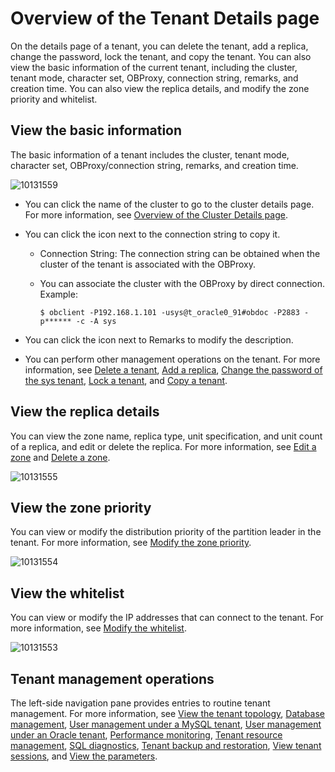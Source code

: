Overview of the Tenant Details page 
========================================================

On the details page of a tenant, you can delete the tenant, add a replica, change the password, lock the tenant, and copy the tenant. You can also view the basic information of the current tenant, including the cluster, tenant mode, character set, OBProxy, connection string, remarks, and creation time. You can also view the replica details, and modify the zone priority and whitelist. 

**View the basic information** 
---------------------------------------------------

The basic information of a tenant includes the cluster, tenant mode, character set, OBProxy/connection string, remarks, and creation time.

![10131559](https://help-static-aliyun-doc.aliyuncs.com/assets/img/en-US/9714306461/p338332.png)

* You can click the name of the cluster to go to the cluster details page. For more information, see [Overview of the Cluster Details page](../1.cluster-features/3.cluster-overview.md).

  

* You can click the icon next to the connection string to copy it. 

  * Connection String: The connection string can be obtained when the cluster of the tenant is associated with the OBProxy.

    
  
  * You can associate the cluster with the OBProxy by direct connection. Example:

    ```unknow
    $ obclient -P192.168.1.101 -usys@t_oracle0_91#obdoc -P2883 -p****** -c -A sys
    ```

    
  

  

* You can click the icon next to Remarks to modify the description.

  

* You can perform other management operations on the tenant. For more information, see [Delete a tenant](../../5.manage-tenants/2.basic-tenant-operations/8.delete-a-tenant.md), [Add a replica](../../5.manage-tenants/2.basic-tenant-operations/9.add-copy.md), [Change the password of the sys tenant](../../5.manage-tenants/2.basic-tenant-operations/10.modify-the-sys-tenant-password.md), [Lock a tenant](../../5.manage-tenants/2.basic-tenant-operations/5.locked-tenants.md), and [Copy a tenant](../../5.manage-tenants/2.basic-tenant-operations/6.replication-tenant.md).

  




View the replica details 
---------------------------------------------

You can view the zone name, replica type, unit specification, and unit count of a replica, and edit or delete the replica. For more information, see [Edit a zone](../../5.manage-tenants/2.basic-tenant-operations/11.edit-the-tenant-copy-in-the-zone.md) and [Delete a zone](../../4.manage-clusters/3.basic-operations/7.manage-cluster-zones/8.delete-a-zone.md).

![10131555](https://help-static-aliyun-doc.aliyuncs.com/assets/img/en-US/9714306461/p338325.png)

View the zone priority 
-------------------------------------------

You can view or modify the distribution priority of the partition leader in the tenant. For more information, see [Modify the zone priority](../../5.manage-tenants/2.basic-tenant-operations/13.modify-a-zone-priority.md).

![10131554](https://help-static-aliyun-doc.aliyuncs.com/assets/img/en-US/9714306461/p338323.png)

View the whitelist 
---------------------------------------

You can view or modify the IP addresses that can connect to the tenant. For more information, see [Modify the whitelist](../../5.manage-tenants/2.basic-tenant-operations/14.modify-whitelist.md).

![10131553](https://help-static-aliyun-doc.aliyuncs.com/assets/img/en-US/9714306461/p338322.png)

Tenant management operations 
-------------------------------------------------

The left-side navigation pane provides entries to routine tenant management. For more information, see [View the tenant topology](../../5.manage-tenants/4.view-the-tenant-topology.md), [Database management](../../5.manage-tenants/5.database-management.md), [User management under a MySQL tenant](../../5.manage-tenants/6.mysql-tenant-user-management.md), [User management under an Oracle tenant](t2061477.md#topic-2061477), [Performance monitoring](../../5.manage-tenants/8.userguide-performance-monitoring.md), [Tenant resource management](../../5.manage-tenants/9.tenant-resource-management.md), [SQL diagnostics](../../5.manage-tenants/10.sql-diagnostics/2.topsql-diagnostics.md), [Tenant backup and restoration](t2009300.md#topic-2009300), [View tenant sessions](../../5.manage-tenants/11.session-management/2.manage-tenant-sessions.md), and [View the parameters](../../5.manage-tenants/12.userguide-parameters/1.userguide-view-the-parameter-list.md).
